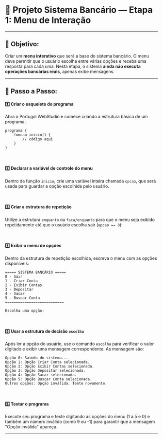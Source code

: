 # 🏦 Projeto Sistema Bancário — Etapa 1: Menu de Interação

---

## 🎯 Objetivo:
Criar um **menu interativo** que será a base do sistema bancário. O menu deve permitir que o usuário escolha entre várias opções e receba uma resposta para cada uma. Nesta etapa, o sistema **ainda não executa operações bancárias reais**, apenas exibe mensagens.

---

## 📝 Passo a Passo:

#### 1️⃣ Criar o esqueleto do programa
Abra o Portugol WebStudio e comece criando a estrutura básica de um programa:

```portugol
programa {
    funcao inicio() {
        // código aqui
    }
}
```

<br>

#### 2️⃣ Declarar a variável de controle do menu
Dentro da função `inicio`, crie uma variável inteira chamada `opcao`, que será usada para guardar a opção escolhida pelo usuário.

<br>

#### 3️⃣ Criar a estrutura de repetição
Utilize a estrutura `enquanto` ou `faca/enquanto` para que o menu seja exibido repetidamente até que o usuário escolha sair (`opcao == 0`):

<br>

#### 4️⃣ Exibir o menu de opções
Dentro da estrutura de repetição escolhida, escreva o menu com as opções disponíveis:

```
===== SISTEMA BANCÁRIO =====
0 - Sair
1 - Criar Conta
2 - Exibir Contas
3 - Depositar
4 - Sacar
5 - Buscar Conta
===========================

Escolha uma opção: 
```

<br>

#### 5️⃣ Usar a estrutura de decisão `escolha`
Após ler a opção do usuário, use o comando `escolha` para verificar o valor digitado e exibir uma mensagem correspondente. As mensagem são:

```
Opção 0: Saindo do sistema...
Opção 1: Opção Criar Conta selecionada.
Opção 2: Opção Exibir Contas selecionada.
Opção 3: Opção Depositar selecionada.
Opção 4: Opção Sacar selecionada.
Opção 5: Opção Buscar Conta selecionada.
Outros opções: Opção inválida. Tente novamente.
```

<br>

#### 6️⃣ Testar o programa
Execute seu programa e teste digitando as opções do menu (1 a 5 e 0) e também um número inválido (como 9 ou -1) para garantir que a mensagem "Opção inválida" apareça.

---
